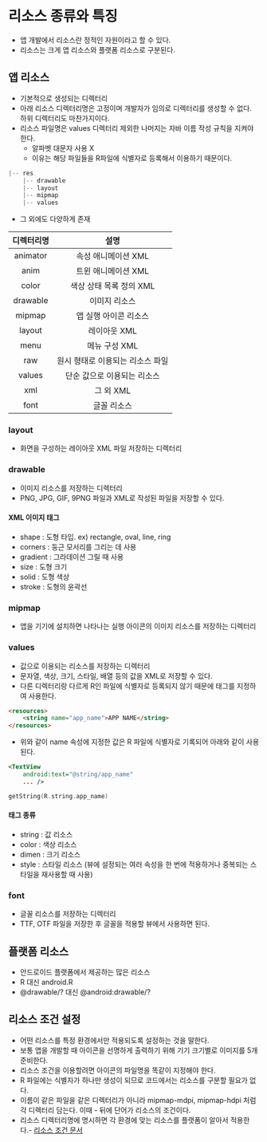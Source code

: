 # 리소스 종류와 특징

- 앱 개발에서 리소스란 정적인 자원이라고 할 수 있다.
- 리소스는 크게 앱 리소스와 플랫폼 리소스로 구분된다.

## 앱 리소스

- 기본적으로 생성되는 디렉터리
- 아래 리소스 디렉터리명은 고정이며 개발자가 임의로 디렉터리를 생성할 수 없다. 하위 디렉터리도 마찬가지이다.
- 리소스 파일명은 values 디렉터리 제외한 나머지는 자바 이름 작성 규칙을 지켜야 한다.
  - 알파벳 대문자 사용 X
  - 이유는 해당 파일들을 R파일에 식별자로 등록해서 이용하기 때문이다.

```javascript
|-- res
    |-- drawable
    |-- layout
    |-- mipmap
    |-- values
```

- 그 외에도 다양하게 존재

|디렉터리명|설명|
|:-:|:-:|
|animator|속성 애니메이션 XML|
|anim|트윈 애니메이션 XML|
|color|색상 상태 목록 정의 XML|
|drawable|이미지 리소스|
|mipmap|앱 실행 아이콘 리소스|
|layout|레이아웃 XML|
|menu|메뉴 구성 XML|
|raw|원시 형태로 이용되는 리소스 파일|
|values|단순 값으로 이용되는 리소스|
|xml|그 외 XML|
|font|글꼴 리소스|

### layout

- 화면을 구성하는 레이아웃 XML 파일 저장하는 디렉터리

### drawable

- 이미지 리소스를 저장하는 디렉터리
- PNG, JPG, GIF, 9PNG 파일과 XML로 작성된 파일을 저장할 수 있다.

#### XML 이미지 태그

- shape : 도형 타입. ex) rectangle, oval, line, ring
- corners : 둥근 모서리를 그리는 데 사용
- gradient : 그라데이션 그릴 때 사용
- size : 도형 크기
- solid : 도형 색상
- stroke : 도형의 윤곽선

### mipmap

- 앱을 기기에 설치하면 나타나는 실행 아이콘의 이미지 리소스를 저장하는 디렉터리


### values

- 값으로 이용되는 리소스를 저장하는 디렉터리
- 문자열, 색상, 크기, 스타일, 배열 등의 값을 XML로 저장할 수 있다.
- 다른 디렉터리랑 다르게 R인 파일에 식별자로 등록되지 않기 때문에 태그를 지정하여 사용한다.

```html
<resources>
    <string name="app_name">APP NAME</string>
</resources>
```

- 위와 같이 name 속성에 지정한 값은 R 파일에 식별자로 기록되어 아래와 같이 사용된다.

```xml
<TextView
    android:text="@string/app_name"
    ... />
```

```kotlin
getString(R.string.app_name)
```

#### 태그 종류

- string : 값 리소스
- color : 색상 리소스
- dimen : 크기 리소스
- style : 스타일 리소스 (뷰에 설정되는 여러 속성을 한 번에 적용하거나 중복되는 스타일을 재사용할 때 사용)

### font

- 글꼴 리소스를 저장하는 디렉터리
- TTF, OTF 파일을 저장한 후 글꼴을 적용할 뷰에서 사용하면 된다.

## 플랫폼 리소스

- 안드로이드 플랫폼에서 제공하는 많은 리소스
- R 대신 android.R
- @drawable/? 대신 @android:drawable/?

## 리소스 조건 설정

- 어떤 리소스를 특정 환경에서만 적용되도록 설정하는 것을 말한다.
- 보통 앱을 개발할 때 아이콘을 선명하게 출력하기 위해 기기 크기별로 이미지를 5개 준비한다.
- 리소스 조건을 이용할려면 아이콘의 파일명을 똑같이 지정해야 한다.
- R 파일에는 식별자가 하나만 생성이 되므로 코드에서는 리소스를 구분할 필요가 없다.
- 이름이 같은 파일을 같은 디렉터리가 아니라 mipmap-mdpi, mipmap-hdpi 처럼 각 디렉터리 담는다. 이때 - 뒤에 단어가 리소스의 조건이다.
- 리소스 디렉터리명에 명시하면 각 환경에 맞는 리소스를 플랫폼이 알아서 적용한다.- [리소스 조건 문서](https://developer.android.com/guide/topics/resources/providing-resources?hl=ko)